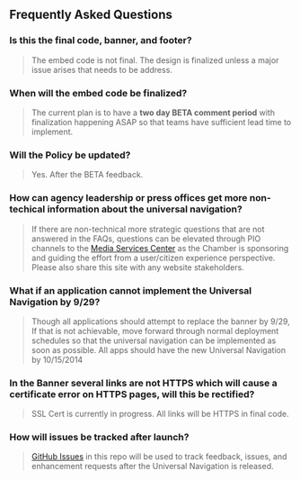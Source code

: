 ## Frequently Asked Questions

### Is this the final code, banner, and footer?
> The embed code is not final.  The design is finalized unless a major issue arises that needs to be address.

### When will the embed code be finalized?
> The current plan is to have a __two day BETA comment period__ with finalization happening ASAP so that teams have sufficient lead time to implement.

### Will the Policy be updated?
> Yes. After the BETA feedback.

### How can agency leadership or press offices get more non-techical information about the universal navigation?
> If there are non-technical more strategic questions that are not answered in the FAQs, questions can be elevated through PIO channels to the [Media Services Center](http://www.ogs.ny.gov/Core/MSC/) as the Chamber is sponsoring and guiding the effort from a user/citizen experience perspective. Please also share this site with any website stakeholders.

### What if an application cannot implement the Universal Navigation by 9/29?
> Though all applications should attempt to replace the banner by 9/29, If that is not achievable, move forward through normal deployment schedules so that the universal navigation can be implemented as soon as possible.  All apps should have the new Universal Navigation by 10/15/2014

### In the Banner several links are not HTTPS which will cause a certificate error on HTTPS pages, will this be rectified?
> SSL Cert is currently in progress. All links will be HTTPS in final code.

### How will issues be tracked after launch?
> [GitHub Issues](https://github.com/nys-its/universal-navigation/issues) in this repo will be used to track feedback, issues, and enhancement requests after the Universal Navigation is released.
